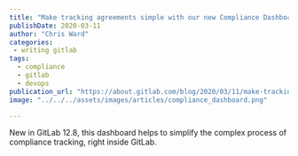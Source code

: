 ```yaml
---
title: "Make tracking agreements simple with our new Compliance Dashboard"
publishDate: 2020-03-11
author: "Chris Ward"
categories:
 - writing gitlab
tags:
  - compliance
  - gitlab
  - devops
publication_url: "https://about.gitlab.com/blog/2020/03/11/make-tracking-agreements-simple-compliance-dashboard/"
image: "../../../assets/images/articles/compliance_dashboard.png"

---
```

New in GitLab 12.8, this dashboard helps to simplify the complex process of compliance tracking, right inside GitLab.